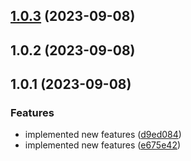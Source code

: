 

## [1.0.3](https://github.com/francis-buabin-owusu/release-it/compare/1.0.2...1.0.3) (2023-09-08)

## 1.0.2 (2023-09-08)

## 1.0.1 (2023-09-08)


### Features

* implemented new features ([d9ed084](https://github.com/francis-buabin-owusu/release-it/commit/d9ed084417121fc77aa4108a98172cb97564d4f8))
* implemented new features ([e675e42](https://github.com/francis-buabin-owusu/release-it/commit/e675e42e373cc3f8b5c819bcebd22349491fc681))